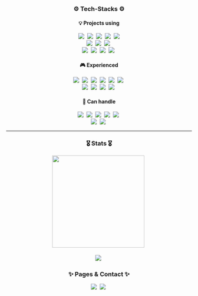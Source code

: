 <!-- Tech Stack Section -->
<h3 align='center'>⚙ Tech-Stacks ⚙</h3>
<h4 align='center'>💡 Projects using</h4>
<p align='center'>
<!-- Lang. -->
  <!-- Python -->
  <img src="https://img.shields.io/badge/Python-3766AB?style=flat-square&logo=Python&logoColor=white"/></a>&nbsp
  <!-- C++ -->
  <img src="https://img.shields.io/badge/C++-00599C?style=flat-square&logo=c%2B%2B&logoColor=white"/></a>&nbsp
  <!-- HTML -->
  <img src="https://img.shields.io/badge/HTML-E34F26?style=flat-square&logo=HTML5&logoColor=white"/></a>&nbsp
  <!-- CSS -->
  <img src="https://img.shields.io/badge/CSS-1572B6?style=flat-square&logo=CSS3&logoColor=white"/></a>&nbsp
  <!-- JavaScript -->
  <img src="https://img.shields.io/badge/JavaScript-F7DF1E?style=flat-square&logo=JavaScript&logoColor=white"/>
  <br>
<!-- Lib. / Frmaeworks -->
  <!-- NumPy -->
  <img src="https://img.shields.io/badge/NumPy-013243?style=flat-square&logo=NumPy&logoColor=white"/></a>&nbsp
  <!-- pandas -->
  <img src="https://img.shields.io/badge/pandas-150458?style=flat-square&logo=pandas&logoColor=white"/></a>&nbsp
  <!-- aiohttp -->
  <img src="https://img.shields.io/badge/aiohttp-2C5BB4?style=flat-square&logo=aiohttp&logoColor=white"/></a>&nbsp
  <br>
  <!-- Tools -->
  <!-- Git -->
  <img src="https://img.shields.io/badge/Git-F05032?style=flat-square&logo=Git&logoColor=white"/></a>&nbsp
  <!-- GitHub -->
  <img src="https://img.shields.io/badge/GitHub-181717?style=flat-square&logo=GitHub&logoColor=white"/></a>&nbsp
  <!-- Notion -->
  <img src="https://img.shields.io/badge/Notion-000000?style=flat-square&logo=Notion&logoColor=white"/></a>&nbsp
  <!-- VSCode -->
  <img src="https://img.shields.io/badge/VisualStudioCode-0165a9?style=flat-square&logo=VisualStudioCode&logoColor=white"/></a>&nbsp
</p>

<h4 align='center'>🎮 Experienced</h4>
<p align='center'>
<!-- Lang. -->
  <!-- Dart -->
<!--   <img src="https://img.shields.io/badge/Dart-0175C2?style=flat-square&logo=Dart&logoColor=white"/></a>&nbsp -->
  <!-- Go -->
  <img src="https://img.shields.io/badge/Go-00ADD8?style=flat-square&logo=Go&logoColor=white"/></a>&nbsp
  <!-- JAVA -->
  <img src="https://img.shields.io/badge/Java-007396?style=flat-square&logo=JAVA&logoColor=white"/></a>&nbsp
  <!-- Kotlin -->
  <img src="https://img.shields.io/badge/Kotlin-7F52FF?style=flat-square&logo=Kotlin&logoColor=white"/></a>&nbsp
<!-- Lib. / Frmaeworks / Tools -->
  <!-- AWS -->
  <img src="https://img.shields.io/badge/AmazonAWS-232F3E?style=flat-square&logo=AmazonAWS&logoColor=white"/></a>&nbsp
  <!-- Flutter -->
<!--   <img src="https://img.shields.io/badge/Flutter-02569B?style=flat-square&logo=Flutter&logoColor=white"/></a>&nbsp -->
  <!-- SQLite -->
  <img src="https://img.shields.io/badge/SQLite-003B57?style=flat-square&logo=SQLite&logoColor=white"/></a>&nbsp
  <!-- Jira -->
  <img src="https://img.shields.io/badge/Jira-0052CC?style=flat-square&logo=jira&logoColor=white"/></a>&nbsp
  <br>
  <!-- TypeScript -->
  <img src="https://img.shields.io/badge/TypeScript-3178C6?style=flat-square&logo=typescript&logoColor=white"/></a>&nbsp
  <!-- Vue.js -->
  <img src="https://img.shields.io/badge/Vue.js-4FC08D?style=flat-square&logo=vuedotjs&logoColor=white"/></a>&nbsp
  <!-- OpenCV -->
  <img src="https://img.shields.io/badge/OpenCV-5C3EE8?style=flat-square&logo=opencv&logoColor=white"/></a>&nbsp
  <!-- PyTorch -->
  <img src="https://img.shields.io/badge/PyTorch-EE4C2C?style=flat-square&logo=pytorch&logoColor=white"/></a>&nbsp
</p>

<h4 align='center'>🔎 Can handle</h4>
<p align='center'>
<!-- Adobe -->
  <!-- Adobe Ps -->
  <img src="https://img.shields.io/badge/Photoshop-31A8FF?style=flat-square&logo=AdobePhotoshop&logoColor=white"/></a>&nbsp
  <!-- Adobe Ai -->
  <img src="https://img.shields.io/badge/Illustrator-FF9A00?style=flat-square&logo=AdobeIllustrator&logoColor=white"/></a>&nbsp
  <!-- Adobe Pr -->
  <img src="https://img.shields.io/badge/PremierePro-9999FF?style=flat-square&logo=AdobePremierePro&logoColor=white"/></a>&nbsp
  <!-- Adobe Ae -->
  <img src="https://img.shields.io/badge/AfterEffects-9999FF?style=flat-square&logo=AdobeAfterEffects&logoColor=white"/></a>&nbsp
  <!-- Figma -->
  <img src="https://img.shields.io/badge/Figma-F24E1E?style=flat-square&logo=Figma&logoColor=white"/></a>&nbsp
  <br>
<!-- Machine Design Tools -->
  <!-- CAD -->
  <img src="https://img.shields.io/badge/CAD-000000?style=flat-square&logo=Autodesk&logoColor=white"/></a>&nbsp
  <!-- SOLIDWORKS -->
  <img src="https://img.shields.io/badge/SOLIDWORKS-FFFFFF?style=flat-square&logo=dassaultsystemes&logoColor=red"/></a>&nbsp
</p>

<hr>

<!-- History -->
<h3 align='center'>🎖️ Stats 🎖️</h3>
<div align="center" style="text-align:center">
  <img src="https://github.com/user-attachments/assets/0f799a39-00e1-4996-974d-9489c81d6d64" width=250/></a>&nbsp
</div>
<br>
<div align="center" style="text-align:center">
  <img src="http://mazassumnida.wtf/api/v2/generate_badge?boj=mintcat98"/></a>&nbsp
</div>

<!-- Personal Pages & Contact -->
<h3 align='center'>✨ Pages & Contact ✨</h3>
<div align="center" style="text-align:center">
  <!-- Tistory -->
  <a href="https://dev-mintcat.tistory.com/"><img src="https://img.shields.io/badge/Tistory-ff5a4a?style=for-the-badge&logo=Tistory&logoColor=white"/></a>&nbsp
  <!-- Notion -->
<!--   <a href="https://dusty-range-725.notion.site/MintCat98-48ba6b85b6a7434599a9ce1da6c8f355"><img src="https://img.shields.io/badge/Notion-000000?style=for-the-badge&logo=Notion&logoColor=white"/></a>&nbsp -->
  <!-- Contact -->
  <a href="mailto:presidentmc9898@gmail.com"><img src="https://img.shields.io/badge/Gmail-EA4335?style=for-the-badge&logo=Gmail&logoColor=white"/></a>&nbsp
</div>
